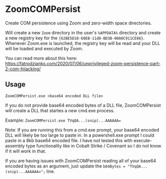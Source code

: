 # ZoomCOMPersist
Create COM persistence using Zoom and zero-width space directories.

Will create a new `Zoom` directory in the user's `%APPDATA%` directory and create a new registry key for the `{62BE5D10-60EB-11d0-BD3B-00A0C911CE86}`. Whenever Zoom.exe is launched, the registry key will be read and your DLL will be loaded and executed by Zoom.

You can read more about this here: https://fatrodzianko.com/2020/07/06/unprivileged-zoom-persistence-part-2-com-hijacking/

## Usage
`ZoomCOMPersist.exe <base64 encoded DLL file>`

If you do not provide base64 encoded bytes of a DLL file, ZoomCOMPersist will create a DLL that startes a new cmd.exe process.

Example:
`ZoomCOMPersist.exe TVqQA...(snip)...AAAAAA=`

Note: If you are running this from a cmd.exe prompt, your base64 encoded DLL will likely be too large to paste in. In a powershell.exe prompt I could paste in a 8kb base64 encoded file. I have not tested this with execute-assembly type functionality like in Cobalt Strike / Covenant so I do not know if it will work in that.

If you are having issues with ZoomCOMPersist reading all of your base64 encoded bytes as an argument, just update the `b64Bytes = "TVqQA...(snip)...AAAAAA=";` line.
